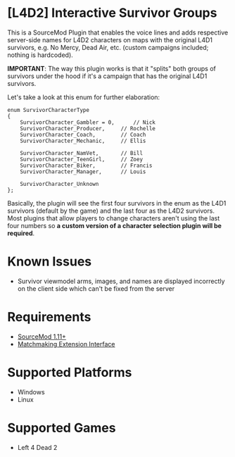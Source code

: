 # [L4D2] Interactive Survivor Groups
This is a SourceMod Plugin that enables the voice lines and adds respective server-side names for L4D2 characters on maps with the original L4D1 survivors, e.g. No Mercy, Dead Air, etc. (custom campaigns included; nothing is hardcoded).

**IMPORTANT**: The way this plugin works is that it "splits" both groups of survivors under the hood if it's a campaign that has the original L4D1 survivors.

Let's take a look at this enum for further elaboration:
```
enum SurvivorCharacterType
{
	SurvivorCharacter_Gambler = 0,		// Nick
	SurvivorCharacter_Producer,		// Rochelle
	SurvivorCharacter_Coach,		// Coach
	SurvivorCharacter_Mechanic,		// Ellis

	SurvivorCharacter_NamVet,		// Bill
	SurvivorCharacter_TeenGirl,		// Zoey
	SurvivorCharacter_Biker,		// Francis
	SurvivorCharacter_Manager,		// Louis
	
	SurvivorCharacter_Unknown
};
```

Basically, the plugin will see the first four survivors in the enum as the L4D1 survivors (default by the game) and the last four as the L4D2 survivors. Most plugins that allow players to change characters aren't using the last four numbers so **a custom version of a character selection plugin will be required**.

# Known Issues
- Survivor viewmodel arms, images, and names are displayed incorrectly on the client side which can't be fixed from the server

# Requirements
- [SourceMod 1.11+](https://www.sourcemod.net/downloads.php?branch=stable)
- [Matchmaking Extension Interface](https://github.com/shqke/imatchext)

# Supported Platforms
- Windows
- Linux

# Supported Games
- Left 4 Dead 2